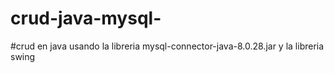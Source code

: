 # crud-java-mysql-

#crud en java  usando la libreria mysql-connector-java-8.0.28.jar y la libreria swing
